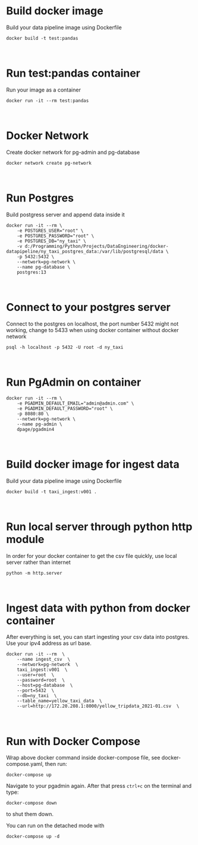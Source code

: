 # Build docker image
Build your data pipeline image using Dockerfile
```
docker build -t test:pandas
```

<br/>

# Run test:pandas container
Run your image as a container
```
docker run -it --rm test:pandas
```  

<br/>

# Docker Network
Create docker network for pg-admin and pg-database
```
docker network create pg-network
```

<br/>

# Run Postgres
Build postgress server and append data inside it
```
docker run -it --rm \
    -e POSTGRES_USER="root" \
    -e POSTGRES_PASSWORD="root" \
    -e POSTGRES_DB="ny_taxi" \
    -v d:/Programming/Python/Projects/DataEngineering/docker-datapipeline/ny_taxi_postgres_data:/var/lib/postgresql/data \
    -p 5432:5432 \
    --network=pg-network \
    --name pg-database \
    postgres:13
```


<br/>

# Connect to your postgres server
Connect to the postgres on localhost, the port number 5432 might not working, change to 5433
when using docker container without docker network
```
psql -h localhost -p 5432 -U root -d ny_taxi
```

<br/>

# Run PgAdmin on container
```
docker run -it --rm \
    -e PGADMIN_DEFAULT_EMAIL="admin@admin.com" \
    -e PGADMIN_DEFAULT_PASSWORD="root" \
    -p 8080:80 \
    --network=pg-network \
    --name pg-admin \
    dpage/pgadmin4
```

<br>

# Build docker image for ingest data
Build your data pipeline image using Dockerfile
```
docker build -t taxi_ingest:v001 .
```
<br>

# Run local server through python http module
In order for your docker container to get the csv file quickly, use local server
rather than internet
```
python -m http.server
```

<br>

# Ingest data with python from docker container
After everything is set, you can start ingesting your csv data into postgres.
Use your ipv4 address as url base.
```
docker run -it --rm  \
    --name ingest_csv  \
    --network=pg-network  \
    taxi_ingest:v001  \
    --user=root  \
    --password=root  \
    --host=pg-database  \
    --port=5432  \
    --db=ny_taxi  \
    --table_name=yellow_taxi_data  \
    --url=http://172.20.208.1:8000/yellow_tripdata_2021-01.csv  \
```

<br>

# Run with Docker Compose
Wrap above docker command inside docker-compose file, see docker-compose.yaml, then run:
```
docker-compose up
```

Navigate to your pgadmin again. After that press `ctrl+c` on the terminal and type:
```
docker-compose down
```
to shut them down.

You can run on the detached mode with
```
docker-compose up -d
```